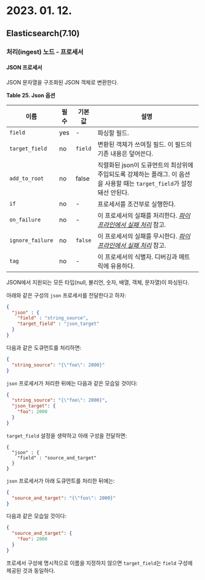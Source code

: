 # 2023. 01. 12.

## Elasticsearch(7.10)

### 처리(ingest) 노드 - 프로세서

#### JSON 프로세서

JSON 문자열을 구조화된 JSON 객체로 변환한다.

**Table 25. Json 옵션**

| 이름             | 필수 | 기본값  | 설명                                                         |
| ---------------- | ---- | ------- | ------------------------------------------------------------ |
| `field`          | yes  | -       | 파싱할 필드.                                                 |
| `target_field`   | no   | `field` | 변환된 객체가 쓰여질 필드. 이 필드의 기존 내용은 덮어쓴다.   |
| `add_to_root`    | no   | false   | 직렬화된 json이 도큐먼트의 최상위에 주입되도록 강제하는 플래그. 이 옵션을 사용할 때는 `target_field`가 설정돼선 안된다. |
| `if`             | no   | -       | 프로세서를 조건부로 실행한다.                                |
| `on_failure`     | no   | -       | 이 프로세서의 실패를 처리한다. [*파이프라인에서 실패 처리*](https://www.elastic.co/guide/en/elasticsearch/reference/7.10/handling-failure-in-pipelines.html) 참고. |
| `ignore_failure` | no   | `false` | 이 프로세서의 실패를 무시한다. [*파이프라인에서 실패 처리*](https://www.elastic.co/guide/en/elasticsearch/reference/7.10/handling-failure-in-pipelines.html) 참고. |
| `tag`            | no   | -       | 이 프로세서의 식별자. 디버깅과 메트릭에 유용하다.            |

JSON에서 지원되는 모든 타입(null, 불리언, 숫자, 배열, 객체, 문자열)이 파싱된다.

아래와 같은 구성의 `json` 프로세서를 전달한다고 하자:

```json
{
  "json" : {
    "field" : "string_source",
    "target_field" : "json_target"
  }
}
```

다음과 같은 도큐먼트를 처리하면:

```json
{
  "string_source": "{\"foo\": 2000}"
}
```

`json` 프로세서가 처리한 뒤에는 다음과 같은 모습일 것이다:

```json
{
  "string_source": "{\"foo\": 2000}",
  "json_target": {
    "foo": 2000
  }
}
```

`target_field` 설정을 생략하고 아래 구성을 전달하면:

```
{
  "json" : {
    "field" : "source_and_target"
  }
}
```

`json` 프로세서가 아래 도큐먼트를 처리한 뒤에는:

```json
{
  "source_and_target": "{\"foo\": 2000}"
}
```

다음과 같은 모습일 것이다:

```json
{
  "source_and_target": {
    "foo": 2000
  }
}
```

프로세서 구성에 명시적으로 이름을 지정하지 않으면 `target_field`는 `field` 구성에 제공된 것과 동일하다.